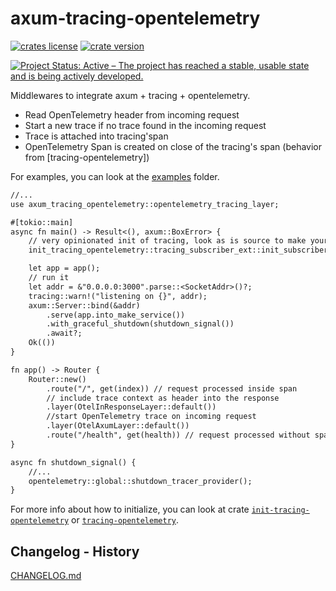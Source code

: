 # axum-tracing-opentelemetry

[![crates license](https://img.shields.io/crates/l/axum-tracing-opentelemetry.svg)](http://creativecommons.org/publicdomain/zero/1.0/)
[![crate version](https://img.shields.io/crates/v/axum-tracing-opentelemetry.svg)](https://crates.io/crates/axum-tracing-opentelemetry)

[![Project Status: Active – The project has reached a stable, usable state and is being actively developed.](https://www.repostatus.org/badges/latest/active.svg)](https://www.repostatus.org/#active)

Middlewares to integrate axum + tracing + opentelemetry.

- Read OpenTelemetry header from incoming request
- Start a new trace if no trace found in the incoming request
- Trace is attached into tracing'span
- OpenTelemetry Span is created on close of the tracing's span (behavior from [tracing-opentelemetry])

For examples, you can look at the [examples](https://github.com/davidB/tracing-opentelemetry-instrumentation-sdk/examples/) folder.

```txt
//...
use axum_tracing_opentelemetry::opentelemetry_tracing_layer;

#[tokio::main]
async fn main() -> Result<(), axum::BoxError> {
    // very opinionated init of tracing, look as is source to make your own
    init_tracing_opentelemetry::tracing_subscriber_ext::init_subscribers()?;

    let app = app();
    // run it
    let addr = &"0.0.0.0:3000".parse::<SocketAddr>()?;
    tracing::warn!("listening on {}", addr);
    axum::Server::bind(&addr)
        .serve(app.into_make_service())
        .with_graceful_shutdown(shutdown_signal())
        .await?;
    Ok(())
}

fn app() -> Router {
    Router::new()
        .route("/", get(index)) // request processed inside span
        // include trace context as header into the response
        .layer(OtelInResponseLayer::default())
        //start OpenTelemetry trace on incoming request
        .layer(OtelAxumLayer::default())
        .route("/health", get(health)) // request processed without span / trace
}

async fn shutdown_signal() {
    //...
    opentelemetry::global::shutdown_tracer_provider();
}
```

For more info about how to initialize, you can look at crate [`init-tracing-opentelemetry`] or [`tracing-opentelemetry`].

## Changelog - History

[CHANGELOG.md](https://github.com/davidB/tracing-opentelemetry-instrumentation-sdk/blob/main/CHANGELOG.md)

[`tracing-opentelemetry`]: https://crates.io/crates/tracing-opentelemetry
[`init-tracing-opentelemetry`]: https://crates.io/crates/init-tracing-opentelemetry
